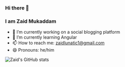 ### Hi there 👋
### I am Zaid Mukaddam

- 🔭 I’m currently working on a social blogging platform
- 🌱 I’m currently learning Angular
- 📫 How to reach me: zaidlunatic1@gmail.com
- 😄 Pronouns: he/him

![Zaid's GitHub stats](https://github-readme-stats.vercel.app/api?username=zaidmukaddam&show_icons=true&theme=radical)
